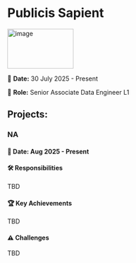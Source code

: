 # Publicis Sapient

<img width="150" height="90" alt="image" src="https://github.com/user-attachments/assets/8f3fd166-c04a-48d2-9245-211365c60176" />

📅 **Date:** 30 July 2025 - Present

👤 **Role:** Senior Associate Data Engineer L1

## Projects:

### **NA**

#### 📅 **Date:** Aug 2025 - Present
#### **🛠 Responsibilities**
TBD

#### **🏆 Key Achievements**
TBD

#### **⚠ Challenges**
TBD
